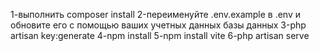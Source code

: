 1-выполнить composer install
2-переименуйте .env.example в .env и обновите его с помощью ваших учетных данных базы данных
3-php artisan key:generate
4-npm install
5-npm install vite
6-php artisan serve